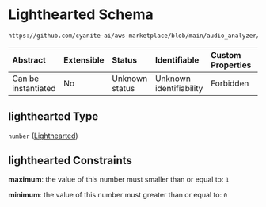 # Lighthearted Schema

```txt
https://github.com/cyanite-ai/aws-marketplace/blob/main/audio_analyzer/schemes/marketplace_v1/schema/TaggingV8.schema.json#/$defs/MoodAdvancedScoresV1/properties/lighthearted
```



| Abstract            | Extensible | Status         | Identifiable            | Custom Properties | Additional Properties | Access Restrictions | Defined In                                                                     |
| :------------------ | :--------- | :------------- | :---------------------- | :---------------- | :-------------------- | :------------------ | :----------------------------------------------------------------------------- |
| Can be instantiated | No         | Unknown status | Unknown identifiability | Forbidden         | Allowed               | none                | [TaggingV8.schema.json\*](../out/TaggingV8.schema.json "open original schema") |

## lighthearted Type

`number` ([Lighthearted](taggingv8-defs-moodadvancedscoresv1-properties-lighthearted.md))

## lighthearted Constraints

**maximum**: the value of this number must smaller than or equal to: `1`

**minimum**: the value of this number must greater than or equal to: `0`

